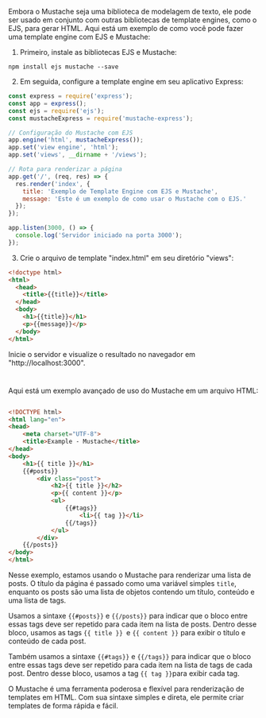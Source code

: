 Embora o Mustache seja uma biblioteca de modelagem de texto, ele pode ser usado em conjunto com outras bibliotecas de template engines, como o EJS, para gerar HTML. Aqui está um exemplo de como você pode fazer uma template engine com EJS e Mustache:

1. Primeiro, instale as bibliotecas EJS e Mustache:

`npm install ejs mustache --save`
<br/>

2. Em seguida, configure a template engine em seu aplicativo Express:

```javascript
const express = require('express');
const app = express();
const ejs = require('ejs');
const mustacheExpress = require('mustache-express');

// Configuração do Mustache com EJS
app.engine('html', mustacheExpress());
app.set('view engine', 'html');
app.set('views', __dirname + '/views');

// Rota para renderizar a página
app.get('/', (req, res) => {
  res.render('index', {
    title: 'Exemplo de Template Engine com EJS e Mustache',
    message: 'Este é um exemplo de como usar o Mustache com o EJS.'
  });
});

app.listen(3000, () => {
  console.log('Servidor iniciado na porta 3000');
});
```

3. Crie o arquivo de template "index.html" em seu diretório "views":

```html
<!doctype html>
<html>
  <head>
    <title>{{title}}</title>
  </head>
  <body>
    <h1>{{title}}</h1>
    <p>{{message}}</p>
  </body>
</html>
```

Inicie o servidor e visualize o resultado no navegador em "http://localhost:3000".

#
#


Aqui está um exemplo avançado de uso do Mustache em um arquivo HTML:

```html

<!DOCTYPE html>
<html lang="en">
<head>
    <meta charset="UTF-8">
    <title>Example - Mustache</title>
</head>
<body>
    <h1>{{ title }}</h1>
    {{#posts}}
        <div class="post">
            <h2>{{ title }}</h2>
            <p>{{ content }}</p>
            <ul>
                {{#tags}}
                    <li>{{ tag }}</li>
                {{/tags}}
            </ul>
        </div>
    {{/posts}}
</body>
</html>
```
Nesse exemplo, estamos usando o Mustache para renderizar uma lista de posts. O título da página é passado como uma variável simples `title`, enquanto os posts são uma lista de objetos contendo um título, conteúdo e uma lista de tags.

Usamos a sintaxe `{{#posts}}` e `{{/posts}}` para indicar que o bloco entre essas tags deve ser repetido para cada item na lista de posts. Dentro desse bloco, usamos as tags `{{ title }} `e `{{ content }}` para exibir o título e conteúdo de cada post.

Também usamos a sintaxe `{{#tags}}` e `{{/tags}}` para indicar que o bloco entre essas tags deve ser repetido para cada item na lista de tags de cada post. Dentro desse bloco, usamos a tag `{{ tag }}`para exibir cada tag.

O Mustache é uma ferramenta poderosa e flexível para renderização de templates em HTML. Com sua sintaxe simples e direta, ele permite criar templates de forma rápida e fácil.